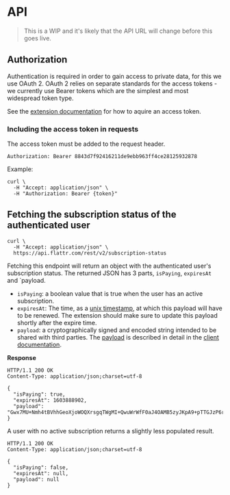 # API

> This is a WIP and it's likely that the API URL will change before this goes live.

## Authorization

Authentication is required in order to gain access to private data, for this we use OAuth 2. OAuth 2 relies on separate standards for the access tokens - we currently use Bearer tokens which are the simplest and most widespread token type.

See the [extension documentation](../extension/README.md) for how to aquire an access token.

### Including the access token in requests

The access token must be added to the request header.

    Authorization: Bearer 8843d7f92416211de9ebb963ff4ce28125932878

Example:

    curl \
      -H "Accept: application/json" \
      -H "Authorization: Bearer {token}"

## Fetching the subscription status of the authenticated user


    curl \
      -H "Accept: application/json" \
      https://api.flattr.com/rest/v2/subscription-status

Fetching this endpoint will return an object with the authenticated user's subscription status. The returned JSON has 3 parts, `isPaying`, `expiresAt` and `payload.

* `isPaying`: a boolean value that is true when the user has an active subscription.
* `expiresAt`: The time, as a [unix timestamp](https://en.wikipedia.org/wiki/Unix_time), at which this payload will have to be renewed. The extension should make sure to update this payload shortly after the expire time.
* `payload`: a cryptographically signed and encoded string intended to be shared with third parties. The [payload](../publisher-website/README.md) is described in detail in the [client documentation](../publisher-website/README.md).

**Response**

    HTTP/1.1 200 OK
    Content-Type: application/json;charset=utf-8

    {
      "isPaying": true,
      "expiresAt": 1603888902,
      "payload": "Gwx7MU+Nmh4tBVhhGeoXjoWOQXrsgqTWgMI+QwuWrWfF0aJ4OAMB5zyJKpA9+pTTGJzP6rVEzZw"
    }

A user with no active subscription returns a slightly less populated result.

    HTTP/1.1 200 OK
    Content-Type: application/json;charset=utf-8

    {
      "isPaying": false,
      "expiresAt": null,
      "payload": null
    }

